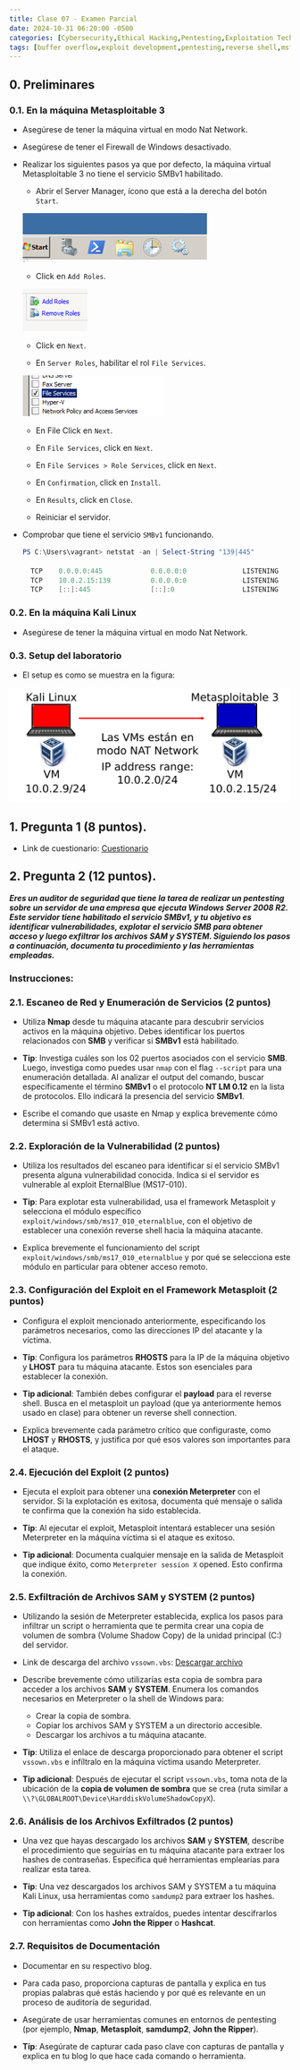 ```yaml
---
title: Clase 07 - Examen Parcial
date: 2024-10-31 06:20:00 -0500
categories: [Cybersecurity,Ethical Hacking,Pentesting,Exploitation Techniques,Buffer Overflows]
tags: [buffer overflow,exploit development,pentesting,reverse shell,msfvenom,shellcode,eip control,bad characters,fuzzing,xvulnerabilities]     # TAG names should always be lowercase
---
```


<!-- <hr style="border: none; height: 10px; background-color: #003b00;" />

# <font color="#87CEEB">Examen Parcial.</font>

<hr style="border: none; height: 10px; background-color: #003b00;" /> -->

## 0. Preliminares

### 0.1. En la máquina Metasploitable 3

- Asegúrese de tener la máquina virtual en modo Nat Network.

- Asegúrese de tener el Firewall de Windows desactivado.

- Realizar los siguientes pasos ya que por defecto, la máquina virtual Metasploitable 3 no tiene el servicio SMBv1 habilitado.

    - Abrir el Server Manager, ícono que está a la derecha del botón `Start`.

    ![alt text](/assets/images/server-manager.png)

    - Click en `Add Roles`.

    ![alt text](/assets/images/server-manager-add-roles.png)

    - Click en `Next`.

    - En `Server Roles`, habilitar el rol `File Services`.

    ![alt text](/assets/images/server-manager-enable-file-services.png)

    - En File Click en `Next`.

    - En `File Services`, click en `Next`.

    - En `File Services > Role Services`, click en `Next`.

    - En `Confirmation`, click en `Install`.
    - En `Results`, click en `Close`.
    - Reiniciar el servidor.

- Comprobar que tiene el servicio `SMBv1` funcionando.

  ```powershell
  PS C:\Users\vagrant> netstat -an | Select-String "139|445"

    TCP    0.0.0.0:445            0.0.0.0:0              LISTENING
    TCP    10.0.2.15:139          0.0.0.0:0              LISTENING
    TCP    [::]:445               [::]:0                 LISTENING
  ```

### 0.2. En la máquina Kali Linux

- Asegúrese de tener la máquina virtual en modo Nat Network.

### 0.3. Setup del laboratorio

- El setup es como se muestra en la figura:

![alt text](/assets/images/setup-lab.png)

## 1. Pregunta 1 (8 puntos).

- Link de cuestionario: [Cuestionario](https://forms.gle/6bN8Yxf9RF3DEzbJ7)


## 2. Pregunta 2 (12 puntos).

  _**Eres un auditor de seguridad que tiene la tarea de realizar un pentesting sobre un servidor de una empresa que ejecuta Windows Server 2008 R2. Este servidor tiene habilitado el servicio SMBv1, y tu objetivo es identificar vulnerabilidades, explotar el servicio SMB para obtener acceso y luego exfiltrar los archivos SAM y SYSTEM. Siguiendo los pasos a continuación, documenta tu procedimiento y las herramientas empleadas.**_

### Instrucciones:

### 2.1. Escaneo de Red y Enumeración de Servicios (2 puntos)

- Utiliza **Nmap** desde tu máquina atacante para descubrir servicios activos en la máquina objetivo. Debes identificar los puertos relacionados con **SMB** y verificar si **SMBv1** está habilitado.

- **Tip**: Investiga cuáles son los 02 puertos asociados con el servicio **SMB**. Luego, investiga como puedes usar `nmap` con el flag `--script` para una enumeración detallada. Al analizar el output del comando, buscar específicamente el término **SMBv1** o el protocolo **NT LM 0.12** en la lista de protocolos. Ello indicará la presencia del servicio **SMBv1**.

- Escribe el comando que usaste en Nmap y explica brevemente cómo determina si SMBv1 está activo.

### 2.2. Exploración de la Vulnerabilidad (2 puntos)

- Utiliza los resultados del escaneo para identificar si el servicio SMBv1 presenta alguna vulnerabilidad conocida. Indica si el servidor es vulnerable al exploit EternalBlue (MS17-010).

- **Tip**: Para explotar esta vulnerabilidad, usa el framework Metasploit y selecciona el módulo específico `exploit/windows/smb/ms17_010_eternalblue`, con el objetivo de establecer una conexión reverse shell hacia la máquina atacante.

- Explica brevemente el funcionamiento del script `exploit/windows/smb/ms17_010_eternalblue` y por qué se selecciona este módulo en particular para obtener acceso remoto.

### 2.3. Configuración del Exploit en el Framework Metasploit (2 puntos)

- Configura el exploit mencionado anteriormente, especificando los parámetros necesarios, como las direcciones IP del atacante y la víctima.

- **Tip**: Configura los parámetros **RHOSTS** para la IP de la máquina objetivo y **LHOST** para tu máquina atacante. Estos son esenciales para establecer la conexión.

- **Tip adicional**: También debes configurar el **payload** para el reverse shell. Busca en el metasploit un payload (que ya anteriormente hemos usado en clase) para obtener un reverse shell connection.

- Explica brevemente cada parámetro crítico que configuraste, como **LHOST** y **RHOSTS**, y justifica por qué esos valores son importantes para el ataque.

### 2.4. Ejecución del Exploit (2 puntos)

- Ejecuta el exploit para obtener una **conexión Meterpreter** con el servidor. Si la explotación es exitosa, documenta qué mensaje o salida te confirma que la conexión ha sido establecida.

- **Tip**: Al ejecutar el exploit, Metasploit intentará establecer una sesión Meterpreter en la máquina víctima si el ataque es exitoso.

- **Tip adicional**: Documenta cualquier mensaje en la salida de Metasploit que indique éxito, como `Meterpreter session X` opened. Esto confirma la conexión.

### 2.5. Exfiltración de Archivos SAM y SYSTEM (2 puntos)

- Utilizando la sesión de Meterpreter establecida, explica los pasos para infiltrar un script o herramienta que te permita crear una copia de volumen de sombra (Volume Shadow Copy) de la unidad principal (C:) del servidor.

- Link de descarga del archivo `vssown.vbs`: [Descargar archivo](/assets/files/vssown.vbs)

- Describe brevemente cómo utilizarías esta copia de sombra para acceder a los archivos **SAM** y **SYSTEM**. Enumera los comandos necesarios en Meterpreter o la shell de Windows para:

  - Crear la copia de sombra.
  - Copiar los archivos SAM y SYSTEM a un directorio accesible.
  - Descargar los archivos a tu máquina atacante.

- **Tip**: Utiliza el enlace de descarga proporcionado para obtener el script `vssown.vbs` e infíltralo en la máquina víctima usando Meterpreter.

- **Tip adicional**: Después de ejecutar el script `vssown.vbs`, toma nota de la ubicación de la **copia de volumen de sombra** que se crea (ruta similar a `\\?\GLOBALROOT\Device\HarddiskVolumeShadowCopyX`).

### 2.6. Análisis de los Archivos Exfiltrados (2 puntos)

- Una vez que hayas descargado los archivos **SAM** y **SYSTEM**, describe el procedimiento que seguirías en tu máquina atacante para extraer los hashes de contraseñas. Especifica qué herramientas emplearías para realizar esta tarea.

- **Tip**: Una vez descargados los archivos SAM y SYSTEM a tu máquina Kali Linux, usa herramientas como `samdump2` para extraer los hashes.

- **Tip adicional**: Con los hashes extraídos, puedes intentar descifrarlos con herramientas como **John the Ripper** o **Hashcat**.

### 2.7. Requisitos de Documentación

- Documentar en su respectivo blog.

- Para cada paso, proporciona capturas de pantalla y explica en tus propias palabras qué estás haciendo y por qué es relevante en un proceso de auditoría de seguridad.

- Asegúrate de usar herramientas comunes en entornos de pentesting (por ejemplo, **Nmap**, **Metasploit**, **samdump2**, **John the Ripper**).

- **Tip**: Asegúrate de capturar cada paso clave con capturas de pantalla y explica en tu blog lo que hace cada comando o herramienta.

